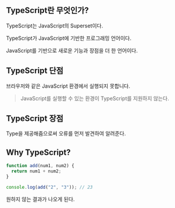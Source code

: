 ## TypeScript란 무엇인가?

TypeScript는 JavaScript의 Superset이다.

TypeScript가 JavaScript에 기반한 프로그래밍 언어이다.

JavaScript를 기반으로 새로운 기능과 장점을 더 한 언어이다.

## TypeScript 단점

브라우저와 같은 JavaScript 환경에서 실행되지 못합니다.

> JavaScript를 실행할 수 있는 환경이 TypeScript를 지원하지 않는다.

## TypeScript 장점

Type을 제공해줌으로써 오류를 먼저 발견하여 알려준다.

## Why TypeScript?

```js
function add(num1, num2) {
  return num1 + num2;
}

console.log(add("2", "3")); // 23
```

원하지 않는 결과가 나오게 된다.
